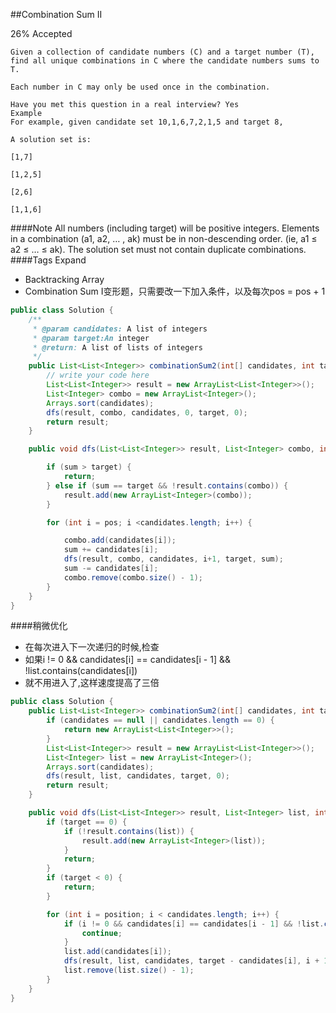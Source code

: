 ##Combination Sum II

26% Accepted

	Given a collection of candidate numbers (C) and a target number (T),
	find all unique combinations in C where the candidate numbers sums to T.

	Each number in C may only be used once in the combination.

	Have you met this question in a real interview? Yes
	Example
	For example, given candidate set 10,1,6,7,2,1,5 and target 8,

	A solution set is:

	[1,7]

	[1,2,5]

	[2,6]

	[1,1,6]

####Note
	All numbers (including target) will be positive integers.
	Elements in a combination (a1, a2, … , ak) must be in non-descending order. (ie, a1 ≤ a2 ≤ … ≤ ak).
	The solution set must not contain duplicate combinations.
####Tags Expand
- Backtracking Array
- Combination Sum I变形题，只需要改一下加入条件，以及每次pos = pos + 1

```java
public class Solution {
    /**
     * @param candidates: A list of integers
     * @param target:An integer
     * @return: A list of lists of integers
     */
    public List<List<Integer>> combinationSum2(int[] candidates, int target) {
        // write your code here
        List<List<Integer>> result = new ArrayList<List<Integer>>();
        List<Integer> combo = new ArrayList<Integer>();
        Arrays.sort(candidates);
        dfs(result, combo, candidates, 0, target, 0);
        return result;
    }

    public void dfs(List<List<Integer>> result, List<Integer> combo, int[] candidates, int pos, int target, int sum) {

        if (sum > target) {
            return;
        } else if (sum == target && !result.contains(combo)) {
            result.add(new ArrayList<Integer>(combo));
        }

        for (int i = pos; i <candidates.length; i++) {

            combo.add(candidates[i]);
            sum += candidates[i];
            dfs(result, combo, candidates, i+1, target, sum);
            sum -= candidates[i];
            combo.remove(combo.size() - 1);
        }
    }
}
```

####稍微优化
- 在每次进入下一次递归的时候,检查
- 如果i != 0 && candidates[i] == candidates[i - 1] && !list.contains(candidates[i])
- 就不用进入了,这样速度提高了三倍

```java
public class Solution {
    public List<List<Integer>> combinationSum2(int[] candidates, int target) {
        if (candidates == null || candidates.length == 0) {
            return new ArrayList<List<Integer>>();
        }
        List<List<Integer>> result = new ArrayList<List<Integer>>();
        List<Integer> list = new ArrayList<Integer>();
        Arrays.sort(candidates);
        dfs(result, list, candidates, target, 0);
        return result;
    }

    public void dfs(List<List<Integer>> result, List<Integer> list, int[] candidates, int target, int position) {
        if (target == 0) {
            if (!result.contains(list)) {
                result.add(new ArrayList<Integer>(list));
            }
            return;
        }
        if (target < 0) {
            return;
        }

        for (int i = position; i < candidates.length; i++) {
            if (i != 0 && candidates[i] == candidates[i - 1] && !list.contains(candidates[i])) {
                continue;
            }
            list.add(candidates[i]);
            dfs(result, list, candidates, target - candidates[i], i + 1);
            list.remove(list.size() - 1);
        }
    }
}
```
